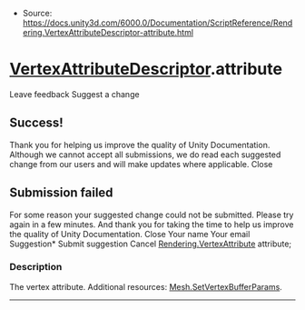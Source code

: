 * Source: https://docs.unity3d.com/6000.0/Documentation/ScriptReference/Rendering.VertexAttributeDescriptor-attribute.html

#  [VertexAttributeDescriptor](https://docs.unity3d.com/6000.0/Documentation/ScriptReference/Rendering.VertexAttributeDescriptor.html).attribute
Leave feedback
Suggest a change
## Success!
Thank you for helping us improve the quality of Unity Documentation. Although we cannot accept all submissions, we do read each suggested change from our users and will make updates where applicable.
Close
## Submission failed
For some reason your suggested change could not be submitted. Please <a>try again</a> in a few minutes. And thank you for taking the time to help us improve the quality of Unity Documentation.
Close
Your name Your email Suggestion* Submit suggestion
Cancel
[Rendering.VertexAttribute](https://docs.unity3d.com/6000.0/Documentation/ScriptReference/Rendering.VertexAttribute.html) attribute; 
### Description
The vertex attribute.
Additional resources: [Mesh.SetVertexBufferParams](https://docs.unity3d.com/6000.0/Documentation/ScriptReference/Mesh.SetVertexBufferParams.html).
* * *

